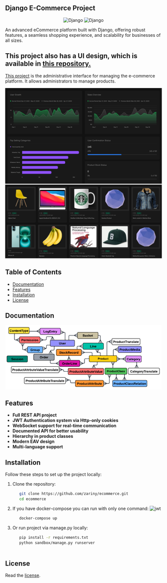 ## Django E-Commerce Project

<p align="center">
  <img src="https://cdn.worldvectorlogo.com/logos/django.svg" alt="Django" width="40"/>
  <img src="https://cdn.worldvectorlogo.com/logos/nuxt-2.svg" alt="Django" width="50"/> 

</p>
An advanced eCommerce platform built with Django, offering robust features, a seamless shopping experience, and scalability for businesses of all sizes.

## This project also has a UI design, which is available in [this repository.](https://github.com/taymakz/zariny-ecommerce-dashboard)

[This project](https://github.com/taymakz/zariny-ecommerce-dashboard) is the administrative interface for managing the e-commerce platform. It allows administrators to manage products.

![uml](docs/dashboard_snapshot1.png)
![uml](docs/dashboard_snapshot2.png)


## Table of Contents
- [Documentation](#Documentation)
- [Features](#Features)
- [Installation](#Installation)
- [License](#License)


## Documentation
![uml](docs/UML.png)


## Features
- **Full REST API project**
- **JWT Authentication system via Http-only cookies**
- **WebSocket support for real-time communication**
- **Documented API for better usability**
- **Hierarchy in product classes**
- **Modern EAV design**
- **Multi-language support**

## Installation

Follow these steps to set up the project locally:

1. Clone the repository:
   ```bash
      git clone https://github.com/zariny/ecommerce.git
      cd ecommerce

2. If you have docker-compose you can run with only one command: <img src="https://cdn.worldvectorlogo.com/logos/docker-4.svg" alt="jwt" width="30" height="20"/>
   ```bash
      docker-compose up
   
3. Or run project via manage.py locally:
   ```bash
      pip install -r requirements.txt
      python sandbox/manage.py runserver



## License
Read the [license](https://github.com/zariny/ecommerce/blob/master/LICENSE).
